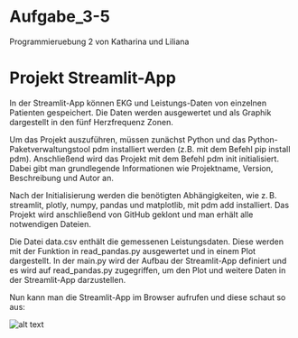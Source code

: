 # Aufgabe_3-5
Programmieruebung 2 von Katharina und Liliana

# Projekt Streamlit-App
In der Streamlit-App können EKG und Leistungs-Daten von einzelnen Patienten gespeichert. Die Daten werden ausgewertet und als Graphik dargestellt in den fünf Herzfrequenz Zonen. 

Um das Projekt auszuführen, müssen zunächst Python und das Python-Paketverwaltungstool pdm installiert werden (z.B. mit dem Befehl pip install pdm). Anschließend wird das Projekt mit dem Befehl pdm init initialisiert. Dabei gibt man grundlegende Informationen wie Projektname, Version, Beschreibung und Autor an.

Nach der Initialisierung werden die benötigten Abhängigkeiten, wie z. B. streamlit, plotly, numpy, pandas und matplotlib, mit pdm add installiert. Das Projekt wird anschließend von GitHub geklont und man erhält alle notwendigen Dateien.

Die Datei data.csv enthält die gemessenen Leistungsdaten. Diese werden mit der Funktion in read_pandas.py ausgewertet und in einem Plot dargestellt. In der main.py wird der Aufbau der Streamlit-App definiert und es wird auf read_pandas.py zugegriffen, um den Plot und weitere Daten in der Streamlit-App darzustellen.

Nun kann man die Streamlit-App im Browser aufrufen und diese schaut so aus:

![alt text](<Leistungskurve I.png>)